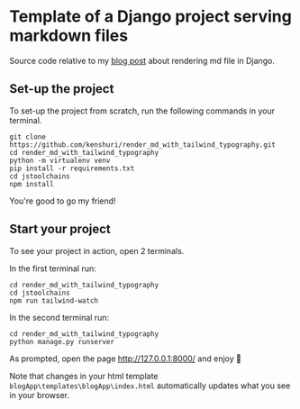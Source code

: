 # Template of a Django project serving markdown files

Source code relative to my [blog post](https://kenshuri-blog.herokuapp.com/posts/002_render_md_with_tailwind_typography.md) about rendering md file in Django.

## Set-up the project

To set-up the project from scratch, run the following commands in your terminal.

```shell
git clone https://github.com/kenshuri/render_md_with_tailwind_typography.git
cd render_md_with_tailwind_typography
python -m virtualenv venv
pip install -r requirements.txt
cd jstoolchains
npm install
```

You're good to go my friend!

## Start your project 

To see your project in action, open 2 terminals.

In the first terminal run:
```shell
cd render_md_with_tailwind_typography
cd jstoolchains
npm run tailwind-watch
```

In the second terminal run:
```
cd render_md_with_tailwind_typography
python manage.py runserver
```

As prompted, open the page http://127.0.0.1:8000/ and enjoy 🚀

Note that changes in your html template `blogApp\templates\blogApp\index.html` automatically updates what you see in your browser.


